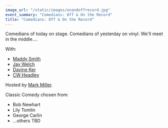```yaml
---
image_url: "/static/images/onandoffrecord.jpg"
event_summary: "Comedians: Off & On the Record"
title: "Comedians: Off & On the Record"
---
```


Comedians of today on stage. Comedians of yesterday on vinyl. We'll meet in the middle&hellip;.

With:

* [Maddy Smith](https://www.facebook.com/maddy.smith.731)
* [Jay Welch](https://www.facebook.com/jaywelchcomedy)
* [Davine Ker](https://www.facebook.com/davine.ker)
* [CW Headley](https://www.facebook.com/christopher.headley.1)

Hosted by [Mark Miller](https://www.facebook.com/LanscapeRocker).

Classic Comedy chosen from:

* Bob Newhart
* Lily Tomlin
* George Carlin
* &hellip;others TBD
